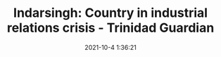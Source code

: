 ---
"title": "Indarsingh: Country in industrial relations crisis - Trinidad Guardian"
"date": "2021-10-4 1:36:21"
"feed_name": "GOOGLENEWSINDUSTRIAL"
"feed_website": "https://news.google.com/search?q=industrial%2Bincident&hl=en-US&gl=US&ceid=US:en"
"feed_rss": "https://news.google.com/rss/search?q=industrial%2Bincident&hl=en-US&gl=US&ceid=US:en"
"link": "https://guardian.co.tt/news/indarsingh-country-in-industrial-relations-crisis-6.2.1394448.63675e6b7d"
"source": "{'href': 'https://guardian.co.tt', 'title': 'Trinidad Guardian'}"
"file": "_posts/2021-1-1-e3f46eccc8f4174e3cbb934823eb906e9f10004a.md"
"accident": "0"
"drilling": "0"
"dead": "0"
"injured": "0"
"arrested": "0"
"where": "unknown site"
"causes": "unknown"
"place": "unknown place"
---
